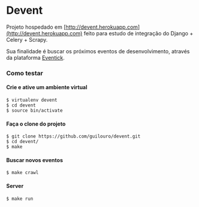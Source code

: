 Devent
=======
Projeto hospedado em [http://devent.herokuapp.com](http://devent.herokuapp.com) feito para estudo de integração do Django + Celery + Scrapy.

Sua finalidade é buscar os próximos eventos de desenvolvimento, através da plataforma [Eventick](http://eventick.com.br).

### Como testar

#### Crie e ative um ambiente virtual
```
$ virtualenv devent
$ cd devent
$ source bin/activate
```

#### Faça o clone do projeto
```
$ git clone https://github.com/guilouro/devent.git
$ cd devent/
$ make
```

#### Buscar novos eventos
```
$ make crawl
```

#### Server
```
$ make run
```
